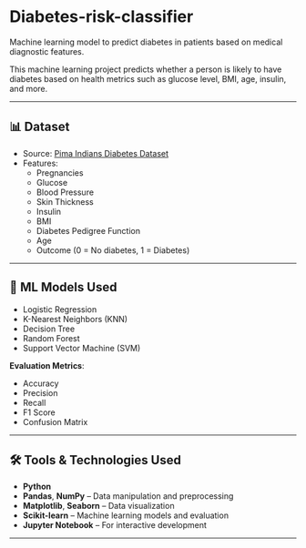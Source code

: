 # Diabetes-risk-classifier
Machine learning model to predict diabetes in patients based on medical diagnostic features.

This machine learning project predicts whether a person is likely to have diabetes based on health metrics such as glucose level, BMI, age, insulin, and more.

---

## 📊 Dataset

- Source: [Pima Indians Diabetes Dataset](https://www.kaggle.com/datasets/uciml/pima-indians-diabetes-database)
- Features:
  - Pregnancies
  - Glucose
  - Blood Pressure
  - Skin Thickness
  - Insulin
  - BMI
  - Diabetes Pedigree Function
  - Age
  - Outcome (0 = No diabetes, 1 = Diabetes)

---

## 🧠 ML Models Used

- Logistic Regression
- K-Nearest Neighbors (KNN)
- Decision Tree
- Random Forest
- Support Vector Machine (SVM)

**Evaluation Metrics**:
- Accuracy
- Precision
- Recall
- F1 Score
- Confusion Matrix

---

## 🛠️ Tools & Technologies Used

- **Python**
- **Pandas**, **NumPy** – Data manipulation and preprocessing
- **Matplotlib**, **Seaborn** – Data visualization
- **Scikit-learn** – Machine learning models and evaluation
- **Jupyter Notebook** – For interactive development

---


